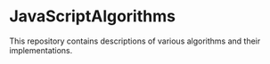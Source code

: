 # JavaScriptAlgorithms
This repository contains descriptions of various algorithms and their implementations.

